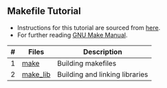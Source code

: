 ## Makefile Tutorial

- Instructions for this tutorial are sourced from [here](https://github.com/cme212/course/blob/master/notes/lecture-03/make.md). 
- For further reading [GNU Make Manual](https://www.gnu.org/software/make/manual/make.html).

|   #   | Files                | Description                    |
| :---: | -------------------- | ------------------------------ |
|   1   | [make](make)         | Building makefiles             |
|   2   | [make_lib](make_lib) | Building and linking libraries |